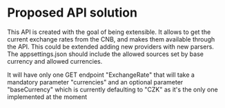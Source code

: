 # Proposed API solution
This API is created with the goal of being extensible. It allows to get the current exchange rates from the CNB, and makes them available through the API.
This could be extended adding new providers with new parsers.
The appsettings.json should include the allowed sources set by base currency and allowed currencies.

It will have only one GET endpoint "ExchangeRate" that will take a mandatory parameter "currencies" and an optional parameter "baseCurrency" which is currently defaulting to "CZK" as it's the only one implemented at the moment